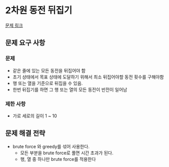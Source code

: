 # 2차원 동전 뒤집기

[문제 링크](https://school.programmers.co.kr/learn/courses/30/lessons/131703)

## 문제 요구 사항

### 문제

- 같은 줄에 있는 모든 동전을 뒤집어야 함
- 초기 상태에서 목표 상태에 도달하기 위해서 최소 뒤집어야할 동전 횟수를 구해야함
- 행 또는 열을 기준으로 뒤집을 수 있음.
- 한번 뒤집기를 하면 그 행 또는 열의 모든 동전이 반전이 일어남

### 제한 사항

- 가로 세로의 길이 1 ~ 10

## 문제 해결 전략
- brute force 와 greedy를 섞어 사용한다.
  - 모든 부분을 brute force로 풀면 시간 초과가 된다.
  - 행, 열 중 하나만 brute force를 적용한다